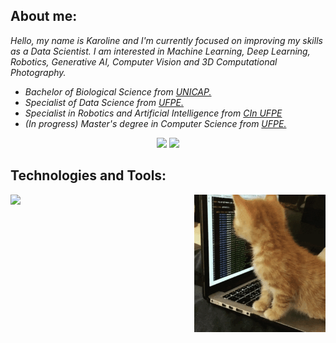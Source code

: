 <h2>About me:</h2>
<p><em>Hello, my name is Karoline and I'm currently focused on improving my skills as a Data Scientist. I am interested in Machine Learning, Deep Learning, Robotics, Generative AI, Computer Vision and 3D Computational Photography.</em></p>

<ul>
  <li><em>Bachelor of Biological Science from <a href="https://portal.unicap.br/">UNICAP.<a/></em></li>
  <li><em>Specialist of Data Science from <a href="https://posdatascience.cin.ufpe.br/">UFPE.<a/></em></li>
  <li><em>Specialist in Robotics and Artificial Intelligence from <a href="https://residenciarobotica.cin.ufpe.br/">CIn UFPE</a></em></li>
  <li><em>(In progress) Master's degree in Computer Science from <a href="https://posdatascience.cin.ufpe.br/">UFPE.<a/></em></li>
</ul>


<div align="center">
  <a href="https://www.linkedin.com/in/kjcsilva/" alt="linkedin" target="_blank">
  <img src="https://img.shields.io/badge/LinkedIn-0077B5?style=for-the-badge&logo=linkedin&logoColor=white"></a>
  <a href="karolinejcsilva@gmail.com" alt="gmail" target="_blank">
  <img src="https://img.shields.io/badge/Gmail-D14836?style=for-the-badge&logo=gmail&logoColor=white&link=karolinejcsilva@gmail.com"></a>
</div>


<h2>Technologies and Tools:</h2>

<div align="center">
  <img align="right" height="220" alt="coding-time" src="assets/cat-code.gif">
  <p align="left">
    <a href="https://github.com/johnnycleiton07">
      <img src="https://skillicons.dev/icons?i=anaconda,aws,azure,bash,cpp,docker,windows,linux,ubuntu,vscode,pycharm,tensorflow,github,git,sqlite,mysql,java,r,py,opencv,pytorch,sklearn,obsidian,notion,mongodb,postgres,powershell,ros,latex&perline=8"/>
    </a>
  </p>
</div>


<!--
**KarolineCostadaSilva/KarolineCostadaSilva** is a ✨ _special_ ✨ repository because its `README.md` (this file) appears on your GitHub profile.

Here are some ideas to get you started:

- 🔭 I’m currently working on ...
- 🌱 I’m currently learning ...
- 👯 I’m looking to collaborate on ...
- 🤔 I’m looking for help with ...
- 💬 Ask me about ...
- 📫 How to reach me: ...
- 😄 Pronouns: ...
- ⚡ Fun fact: ...
-->
